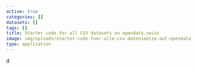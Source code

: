 ```yaml
---
active: true
categories: []
datasets: []
tags: []
title: Starter code for all CSV datasets on opendata.swiss
image: img/uploads/starter-code-fuer-alle-csv-datensaetze-auf-opendata.swiss-image.jpg
type: application
---
```

d